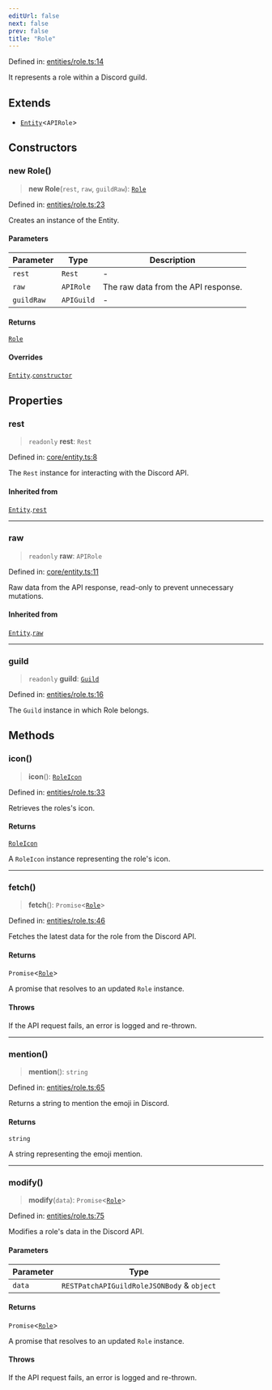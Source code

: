 ```yaml
---
editUrl: false
next: false
prev: false
title: "Role"
---
```


Defined in: [entities/role.ts:14](https://github.com/KingsBeCattz/Kodkord/blob/d60ae5f731db3a8ab6bde538c1e575cda7085372/packages/classes/src/entities/role.ts#L14)

It represents a role within a Discord guild.

## Extends

- [`Entity`](/api-classes/classes/entity/)\<`APIRole`\>

## Constructors

### new Role()

> **new Role**(`rest`, `raw`, `guildRaw`): [`Role`](/api-classes/classes/role/)

Defined in: [entities/role.ts:23](https://github.com/KingsBeCattz/Kodkord/blob/d60ae5f731db3a8ab6bde538c1e575cda7085372/packages/classes/src/entities/role.ts#L23)

Creates an instance of the Entity.

#### Parameters

| Parameter | Type | Description |
| ------ | ------ | ------ |
| `rest` | `Rest` | - |
| `raw` | `APIRole` | The raw data from the API response. |
| `guildRaw` | `APIGuild` | - |

#### Returns

[`Role`](/api-classes/classes/role/)

#### Overrides

[`Entity`](/api-classes/classes/entity/).[`constructor`](/api-classes/classes/entity/#constructors)

## Properties

### rest

> `readonly` **rest**: `Rest`

Defined in: [core/entity.ts:8](https://github.com/KingsBeCattz/Kodkord/blob/d60ae5f731db3a8ab6bde538c1e575cda7085372/packages/classes/src/core/entity.ts#L8)

The `Rest` instance for interacting with the Discord API.

#### Inherited from

[`Entity`](/api-classes/classes/entity/).[`rest`](/api-classes/classes/entity/#rest-1)

***

### raw

> `readonly` **raw**: `APIRole`

Defined in: [core/entity.ts:11](https://github.com/KingsBeCattz/Kodkord/blob/d60ae5f731db3a8ab6bde538c1e575cda7085372/packages/classes/src/core/entity.ts#L11)

Raw data from the API response, read-only to prevent unnecessary mutations.

#### Inherited from

[`Entity`](/api-classes/classes/entity/).[`raw`](/api-classes/classes/entity/#raw-1)

***

### guild

> `readonly` **guild**: [`Guild`](/api-classes/classes/guild/)

Defined in: [entities/role.ts:16](https://github.com/KingsBeCattz/Kodkord/blob/d60ae5f731db3a8ab6bde538c1e575cda7085372/packages/classes/src/entities/role.ts#L16)

The `Guild` instance in which Role belongs.

## Methods

### icon()

> **icon**(): [`RoleIcon`](/api-classes/classes/roleicon/)

Defined in: [entities/role.ts:33](https://github.com/KingsBeCattz/Kodkord/blob/d60ae5f731db3a8ab6bde538c1e575cda7085372/packages/classes/src/entities/role.ts#L33)

Retrieves the roles's icon.

#### Returns

[`RoleIcon`](/api-classes/classes/roleicon/)

A `RoleIcon` instance representing the role's icon.

***

### fetch()

> **fetch**(): `Promise`\<[`Role`](/api-classes/classes/role/)\>

Defined in: [entities/role.ts:46](https://github.com/KingsBeCattz/Kodkord/blob/d60ae5f731db3a8ab6bde538c1e575cda7085372/packages/classes/src/entities/role.ts#L46)

Fetches the latest data for the role from the Discord API.

#### Returns

`Promise`\<[`Role`](/api-classes/classes/role/)\>

A promise that resolves to an updated `Role` instance.

#### Throws

If the API request fails, an error is logged and re-thrown.

***

### mention()

> **mention**(): `string`

Defined in: [entities/role.ts:65](https://github.com/KingsBeCattz/Kodkord/blob/d60ae5f731db3a8ab6bde538c1e575cda7085372/packages/classes/src/entities/role.ts#L65)

Returns a string to mention the emoji in Discord.

#### Returns

`string`

A string representing the emoji mention.

***

### modify()

> **modify**(`data`): `Promise`\<[`Role`](/api-classes/classes/role/)\>

Defined in: [entities/role.ts:75](https://github.com/KingsBeCattz/Kodkord/blob/d60ae5f731db3a8ab6bde538c1e575cda7085372/packages/classes/src/entities/role.ts#L75)

Modifies a role's data in the Discord API.

#### Parameters

| Parameter | Type |
| ------ | ------ |
| `data` | `RESTPatchAPIGuildRoleJSONBody` & `object` |

#### Returns

`Promise`\<[`Role`](/api-classes/classes/role/)\>

A promise that resolves to an updated `Role` instance.

#### Throws

If the API request fails, an error is logged and re-thrown.
